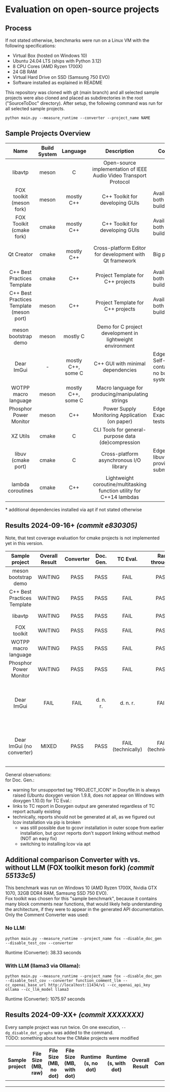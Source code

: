 # Evaluation on open-source projects

## Process
If not stated otherwise, benchmarks were run on a Linux VM with the following specifications:
- Virtual Box (hosted on Windows 10)
- Ubuntu 24.04 LTS (ships with Python 3.12)
- 8 CPU Cores (AMD Ryzen 1700X)
- 24 GB RAM
- Virtual Hard Drive on SSD (Samsung 750 EVO)
- Software installed as explained in README

This repository was cloned with git (main branch) and all selected sample projects were also cloned and placed as subdirectories in the root ("SourceToDoc" directory).
After setup, the following command was run for all selected sample projects.
```commandline
python main.py --measure_runtime --converter --project_name NAME
```




## Sample Projects Overview
|                   Name                   | Build System |      Language      |                              Description                              | Comment                                       | Repository                                           | Add. Dependencies*                                 |
|:----------------------------------------:|:------------:|:------------------:|:---------------------------------------------------------------------:|-----------------------------------------------|------------------------------------------------------|----------------------------------------------------|
|                 libavtp                  |    meson     |         C          |   Open-source implementation of IEEE Audio Video Transport Protocol   |                                               | https://github.com/Avnu/libavtp                      |                                                    |
|         FOX toolkit (meson fork)         |    meson     |     mostly C++     |                    C++ Toolkit for developing GUIs                    | Available for both targeted build systems     | https://github.com/franko/fox                        | libxext-dev libx11-dev                             |
|         FOX Toolkit (cmake fork)         |    cmake     |     mostly C++     |                    C++ Toolkit for developing GUIs                    | Available for both targeted build systems     | https://github.com/devinsmith/fox                    | libxext-dev libx11-dev                             |
|                Qt Creator                |    cmake     |     mostly C++     |        Cross-platform Editor for development with Qt framework        | Big project                                   | https://github.com/jeandet/qt-creator                | see "Compiling Qt Creator" in corresponding README |
|       C++ Best Practices Template        |    cmake     |        C++         |                   Project Template for C++ projects                   | Available for both targeted build systems     | https://github.com/cpp-best-practices/cmake_template |                                                    |
| C++ Best Practices Template (meson port) |    meson     |        C++         |                   Project Template for C++ projects                   | Available for both targeted build systems     | https://github.com/jpakkane/gamejammeson             |                                                    |
|           meson bootstrap demo           |    meson     |      mostly C      |       Demo for C project development in lightweight environment       |                                               | https://github.com/alann-sapone/meson-bootstrap      | glib2.0-dev                                        |
|                Dear ImGui                |      -       | mostly C++, some C |                   C++ GUI with minimal dependencies                   | Edge case: Self-contained/has no build system | https://github.com/ocornut/imgui                     |                                                    |
|           WOTPP macro language           |    meson     | mostly C++, some C |           Macro language for producing/manipulating strings           |                                               | https://github.com/wotpp/wotpp                       | libasan (optional)                                 |
|          Phosphor Power Monitor          |    meson     |        C++         |            Power Supply Monitoring Application (on paper)             | Edge case: Exactly 0 tests!                   | https://github.com/openbmc/phosphor-power-monitor    |                                                    |
|                 XZ Utils                 |    cmake     |         C          |          CLI Tools for general-purpose data (de)compression           |                                               | https://github.com/tukaani-project/xz/               |                                                    |
|            libuv (cmake port)            |    cmake     |         C          |                Cross-platform asynchronous I/O library                | Edge case: libuv source provided as submodule | https://github.com/jen20/libuv-cmake                 |                                                    |
|            lambda coroutines             |    cmake     |        C++         | Lightweight coroutine/multitasking function utility for C++14 lambdas |                                               | https://github.com/lefticus/lambda_coroutines        |                                                    |

\* additional dependencies installed via apt if not stated otherwise

## Results 2024-09-16+ *(commit e830305)*
Note, that test coverage evaluation for cmake projects is not implemented yet in this version.

|       Sample project        | Overall Result | Converter | Doc. Gen. |      TC Eval.      |    Ran through?    | Logs OK? | Output OK? | Details                                                                                           |
|:---------------------------:|:--------------:|:---------:|:---------:|:------------------:|:------------------:|:--------:|:----------:|---------------------------------------------------------------------------------------------------|
|    meson bootstrap demo     |    WAITING     |   PASS    |   PASS    |        FAIL        |        PASS        |   PASS   |    FAIL    | Missing links in doc/tc report                                                                    |
| C++ Best Practices Template |    WAITING     |   PASS    |   PASS    |        FAIL        |        PASS        |   PASS   |    FAIL    | Missing links in doc/tc report                                                                    |
|           libavtp           |    WAITING     |   PASS    |   PASS    |        FAIL        |        PASS        |   PASS   |    FAIL    | Missing links in doc/tc report                                                                    |
|         FOX toolkit         |    WAITING     |   PASS    |   PASS    |        FAIL        |        PASS        |   PASS   |    FAIL    | Missing links in doc/tc report                                                                    |
|    WOTPP macro language     |    WAITING     |   PASS    |   PASS    |        FAIL        |        PASS        |   PASS   |    FAIL    | Missing links in doc/tc report                                                                    |
|   Phosphor Power Monitor    |    WAITING     |   PASS    |   PASS    |        FAIL        |        PASS        |   PASS   |    FAIL    | Missing links in doc/tc report                                                                    |
|         Dear ImGui          |      FAIL      |   FAIL    | d. n. r.  |      d. n. r.      |        FAIL        |   FAIL   |  d. n. r.  | Converter fails, contains comment lines starting with "//" when expecting "///", could be fixable |
|  Dear ImGui (no converter)  |     MIXED      |   PASS    |   PASS    | FAIL (technically) | FAIL (technically) |   PASS   |    FAIL    | FileNotFoundError when coverage report directory is not captured, although it should probably     |

General observations:  
for Doc. Gen.: 
- warning for unsupported tag "PROJECT_ICON" in Doxyfile.in is always raised (Ubuntu doxygen version 1.9.8, does not appear on Windows with doxygen 1.10.0)
for TC Eval.:  
- links to TC report in Doxygen output are generated regardless of TC report actually existing
- technically, reports should not be generated at all, as we figured out lcov installation via pip is broken
  - was still possible due to gcovr installation in outer scope from earlier installation, but gcovr reports don't support linking without method (NOT an easy fix)
  - switching to installing lcov via apt

## Additional comparison Converter with vs. without LLM (FOX toolkit meson fork) *(commit 55133c5)*
This benchmark was run on Windows 10 (AMD Ryzen 1700X, Nvidia GTX 1070, 32GB DDR4 RAM, Samsung SSD 750 EVO).  
Fox toolkit was chosen for this "sample benchmark", because it contains many block comments near functions, that would likely help understanding the architecture, if they were to appear in the generated API documentation.
Only the Comment Converter was used:  
### No LLM:
```commandline
python main.py --measure_runtime --project_name fox --disable_doc_gen --disable_test_cov --converter
```
Runtime (Converter): 38.33 seconds

### With LLM (llama3 via Ollama): 
```commandline
python main.py --measure_runtime --project_name fox --disable_doc_gen --disable_test_cov --converter function_comment_llm --cc_openai_base_url http://localhost:11434/v1 --cc_openai_api_key ollama --cc_llm_model llama3
```
Runtime (Converter): 1075.97 seconds

## Results 2024-09-XX+ *(commit XXXXXXX)*
Every sample project was run twice. On one execution, `--dg_disable_dot_graphs` was added to the command.  
TODO: something about how the CMake projects were modified

|       Sample project        | File Size (MB, raw) | File Size (MB, no dot) | File Size (MB, with dot) | Runtime (s, no dot) | Runtime (s, with dot) | Overall Result | Converter | Doc. Gen. | TC Eval. | Ran through? | Logs OK? | Output OK? | Details |
|:---------------------------:|---------------------|------------------------|--------------------------|---------------------|-----------------------|:--------------:|:---------:|:---------:|:--------:|:------------:|:--------:|:----------:|---------|
|                             |                     |                        |                          |                     |                       |                |           |           |          |              |          |            |         |
|                             |                     |                        |                          |                     |                       |                |           |           |          |              |          |            |         |
|                             |                     |                        |                          |                     |                       |                |           |           |          |              |          |            |         |

